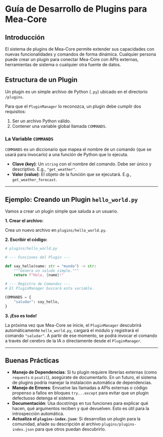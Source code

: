 # Guía de Desarrollo de Plugins para Mea-Core

## Introducción

El sistema de plugins de Mea-Core permite extender sus capacidades con nuevas funcionalidades y comandos de forma dinámica. Cualquier persona puede crear un plugin para conectar Mea-Core con APIs externas, herramientas de sistema o cualquier otra fuente de datos.

## Estructura de un Plugin

Un plugin es un simple archivo de Python (`.py`) ubicado en el directorio `/plugins`.

Para que el `PluginManager` lo reconozca, un plugin debe cumplir dos requisitos:

1.  Ser un archivo Python válido.
2.  Contener una variable global llamada `COMMANDS`.

### La Variable `COMMANDS`

`COMMANDS` es un diccionario que mapea el nombre de un comando (que se usará para invocarlo) a una función de Python que lo ejecuta.

- **Clave (key)**: Un `string` con el nombre del comando. Debe ser único y descriptivo. E.g., `"get_weather"`.
- **Valor (value)**: El objeto de la función que se ejecutará. E.g., `get_weather_forecast`.

---

## Ejemplo: Creando un Plugin `hello_world.py`

Vamos a crear un plugin simple que saluda a un usuario.

**1. Crear el archivo:**

Crea un nuevo archivo en `plugins/hello_world.py`.

**2. Escribir el código:**

```python
# plugins/hello_world.py

# --- Funciones del Plugin ---

def say_hello(name: str = "mundo") -> str:
    """Genera un saludo simple."""
    return f"Hola, {name}!"

# --- Registro de Comandos ---
# El PluginManager buscará esta variable.

COMMANDS = {
    "saludar": say_hello,
}
```

**3. ¡Eso es todo!**

La próxima vez que Mea-Core se inicie, el `PluginManager` descubrirá automáticamente `hello_world.py`, cargará el módulo y registrará el comando `"saludar"`. A partir de ese momento, se podrá invocar el comando a través del cerebro de la IA o directamente desde el `PluginManager`.

---

## Buenas Prácticas

- **Manejo de Dependencias**: Si tu plugin requiere librerías externas (como `requests` o `psutil`), asegúrate de documentarlo. En un futuro, el sistema de plugins podría manejar la instalación automática de dependencias.
- **Manejo de Errores**: Envuelve las llamadas a APIs externas o código propenso a fallos en bloques `try...except` para evitar que un plugin defectuoso detenga el sistema.
- **Documentación**: Usa docstrings en tus funciones para explicar qué hacen, qué argumentos reciben y qué devuelven. Esto es útil para la introspección automática.
- **Actualiza el `plugins-index.json`**: Si desarrollas un plugin para la comunidad, añade su descripción al archivo `plugins/plugins-index.json` para que otros puedan descubrirlo.
